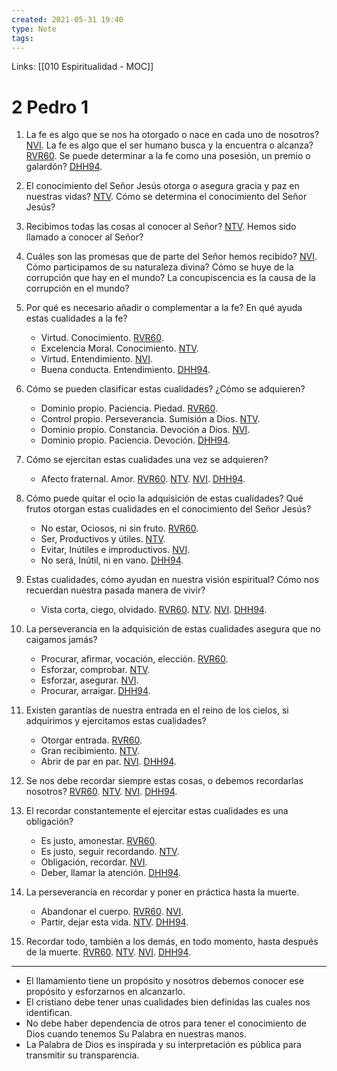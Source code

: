 ```yaml
---
created: 2021-05-31 19:40
type: Note
tags:
---
```


Links: [[010 Espiritualidad - MOC]]

# 2 Pedro 1

1. La fe es algo que se nos ha otorgado o nace en cada uno de nosotros? [NVI](https://my.bible.com/es/bible/128/2PE.1.1).
	La fe es algo que el ser humano busca y la encuentra o alcanza? [RVR60](https://my.bible.com/es/bible/149/2PE.1.1).
	Se puede determinar a la fe como una posesión, un premio o galardón? [DHH94](https://my.bible.com/bible/52/2PE.1.1).

2. El conocimiento del Señor Jesús otorga o asegura gracia y paz en nuestras vidas? [NTV](https://my.bible.com/bible/127/2PE.1.2).
	Cómo se determina el conocimiento del Señor Jesús?

3. Recibimos todas las cosas al conocer al Señor? [NTV](https://my.bible.com/bible/127/2PE.1.3).
	Hemos sido llamado a conocer al Señor?

4. Cuáles son las promesas que de parte del Señor hemos recibido? [NVI](https://my.bible.com/es/bible/128/2PE.1.4).
	Cómo participamos de su naturaleza divina?
	Cómo se huye de la corrupción que hay en el mundo?
	La concupiscencia es la causa de la corrupción en el mundo?

5. Por qué es necesario añadir o complementar a la fe?
	En qué ayuda estas cualidades a la fe?
	- Virtud. Conocimiento. [RVR60](https://my.bible.com/es/bible/149/2PE.1.5).
	- Excelencia Moral. Conocimiento. [NTV](https://my.bible.com/bible/127/2PE.1.5).
	- Virtud. Entendimiento. [NVI](https://my.bible.com/es/bible/128/2PE.1.5).
	- Buena conducta. Entendimiento. [DHH94](https://my.bible.com/bible/52/2PE.1.5).
	
6. Cómo se pueden clasificar estas cualidades?
	¿Cómo se adquieren?
	- Dominio propio. Paciencia. Piedad. [RVR60](https://my.bible.com/es/bible/149/2PE.1.6).
	- Control propio. Perseverancia. Sumisión a Dios. [NTV](https://my.bible.com/bible/127/2PE.1.6).
	- Dominio propio. Constancia. Devoción a Dios. [NVI](https://my.bible.com/es/bible/128/2PE.1.6).
	- Dominio propio. Paciencia. Devoción. [DHH94](https://my.bible.com/bible/52/2PE.1.6).
	
7. Cómo se ejercitan estas cualidades una vez se adquieren?
	- Afecto fraternal. Amor. [RVR60](https://my.bible.com/es/bible/149/2PE.1.7). [NTV](https://my.bible.com/bible/127/2PE.1.7). [NVI](https://my.bible.com/es/bible/128/2PE.1.7). [DHH94](https://my.bible.com/bible/52/2PE.1.7).
	
8. Cómo puede quitar el ocio la adquisición de estas cualidades?
	Qué frutos otorgan estas cualidades en el conocimiento del Señor Jesús?
	- No estar, Ociosos, ni sin fruto. [RVR60](https://my.bible.com/es/bible/149/2PE.1.8).
	- Ser, Productivos y útiles. [NTV](https://my.bible.com/es/bible/127/2PE.1.8).
	- Evitar, Inútiles e improductivos. [NVI](https://my.bible.com/es/bible/128/2PE.1.8).
	- No será, Inútil, ni en vano. [DHH94](https://my.bible.com/bible/52/2PE.1.8).

9. Estas cualidades, cómo ayudan en nuestra visión espiritual?
	Cómo nos recuerdan nuestra pasada manera de vivir?
	- Vista corta, ciego, olvidado. [RVR60](https://my.bible.com/es/bible/149/2PE.1.9). [NTV](https://my.bible.com/es/bible/127/2PE.1.9). [NVI](https://my.bible.com/es/bible/128/2PE.1.9). [DHH94](https://my.bible.com/bible/52/2PE.1.9).

10. La perseverancia en la adquisición de estas cualidades asegura que no caigamos jamás?
	- Procurar, afirmar, vocación, elección. [RVR60](https://my.bible.com/es/bible/149/2PE.1.10).
	- Esforzar, comprobar. [NTV](https://my.bible.com/es/bible/127/2PE.1.10).
	- Esforzar, asegurar. [NVI](https://my.bible.com/es/bible/128/2PE.1.10).
	- Procurar, arraigar. [DHH94](https://my.bible.com/bible/52/2PE.1.10).

11. Existen garantías de nuestra entrada en el reino de los cielos, si adquirimos y ejercitamos estas cualidades?
	- Otorgar entrada. [RVR60](https://my.bible.com/es/bible/149/2PE.1.11).
	- Gran recibimiento. [NTV](https://my.bible.com/es/bible/127/2PE.1.11).
	- Abrir de par en par. [NVI](https://my.bible.com/es/bible/128/2PE.1.11). [DHH94](https://my.bible.com/bible/52/2PE.1.11).

12. Se nos debe recordar siempre estas cosas, o debemos recordarlas nosotros? [RVR60](https://my.bible.com/es/bible/149/2PE.1.12). [NTV](https://my.bible.com/es/bible/127/2PE.1.12). [NVI](https://my.bible.com/es/bible/128/2PE.1.12). [DHH94](https://my.bible.com/bible/52/2PE.1.12).

13. El recordar constantemente el ejercitar estas cualidades es una obligación?
	- Es justo, amonestar. [RVR60](https://my.bible.com/es/bible/149/2PE.1.13).
	- Es justo, seguir recordando. [NTV](https://my.bible.com/es/bible/127/2PE.1.13).
	- Obligación, recordar. [NVI](https://my.bible.com/es/bible/128/2PE.1.13).
	- Deber, llamar la atención. [DHH94](https://my.bible.com/bible/52/2PE.1.13).

14. La perseverancia en recordar y poner en práctica hasta la muerte.
	- Abandonar el cuerpo. [RVR60](https://my.bible.com/es/bible/149/2PE.1.14). [NVI](https://my.bible.com/es/bible/128/2PE.1.14).
	- Partir, dejar esta vida. [NTV](https://my.bible.com/es/bible/127/2PE.1.14). [DHH94](https://my.bible.com/bible/52/2PE.1.14).

15. Recordar todo, también a los demás, en todo momento, hasta después de la muerte. [RVR60](https://my.bible.com/es/bible/149/2PE.1.15). [NTV](https://my.bible.com/es/bible/127/2PE.1.15). [NVI](https://my.bible.com/es/bible/128/2PE.1.15). [DHH94](https://my.bible.com/bible/52/2PE.1.15).

---

- El llamamiento tiene un propósito y nosotros debemos conocer ese propósito y esforzarnos en alcanzarlo.
- El cristiano debe tener unas cualidades bien definidas las cuales nos identifican. 
- No debe haber dependencia de otros para tener el conocimiento de Dios cuando tenemos Su Palabra en nuestras manos.
- La Palabra de Dios es inspirada y su interpretación es pública para transmitir su transparencia.
